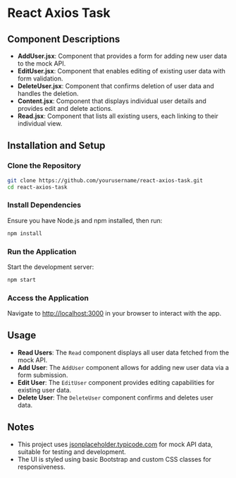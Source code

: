 # React Axios Task

## Component Descriptions
- **AddUser.jsx**: Component that provides a form for adding new user data to the mock API.
- **EditUser.jsx**: Component that enables editing of existing user data with form validation.
- **DeleteUser.jsx**: Component that confirms deletion of user data and handles the deletion.
- **Content.jsx**: Component that displays individual user details and provides edit and delete actions.
- **Read.jsx**: Component that lists all existing users, each linking to their individual view.

## Installation and Setup

### Clone the Repository
```bash
git clone https://github.com/yourusername/react-axios-task.git
cd react-axios-task    
```
### Install Dependencies
Ensure you have Node.js and npm installed, then run:

```bash
npm install

```
### Run the Application
Start the development server:

```bash
npm start
```
### Access the Application
Navigate to [http://localhost:3000](http://localhost:3000) in your browser to interact with the app.

## Usage
- **Read Users**: The `Read` component displays all user data fetched from the mock API.
- **Add User**: The `AddUser` component allows for adding new user data via a form submission.
- **Edit User**: The `EditUser` component provides editing capabilities for existing user data.
- **Delete User**: The `DeleteUser` component confirms and deletes user data.

## Notes
- This project uses [jsonplaceholder.typicode.com](https://jsonplaceholder.typicode.com) for mock API data, suitable for testing and development.
- The UI is styled using basic Bootstrap and custom CSS classes for responsiveness.



 





